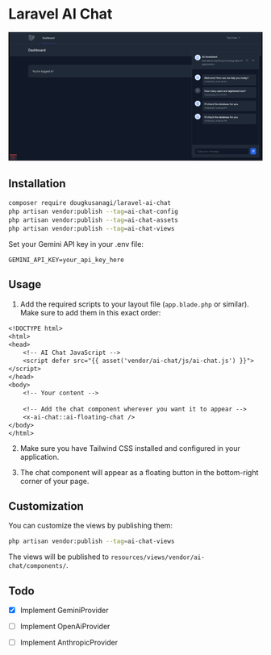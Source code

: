 # Laravel AI Chat

![Example](example.png)

## Installation

```bash
composer require dougkusanagi/laravel-ai-chat
php artisan vendor:publish --tag=ai-chat-config
php artisan vendor:publish --tag=ai-chat-assets
php artisan vendor:publish --tag=ai-chat-views
```

Set your Gemini API key in your .env file:

```env
GEMINI_API_KEY=your_api_key_here
```

## Usage

1. Add the required scripts to your layout file (`app.blade.php` or similar). Make sure to add them in this exact order:

```blade
<!DOCTYPE html>
<html>
<head>
    <!-- AI Chat JavaScript -->
    <script defer src="{{ asset('vendor/ai-chat/js/ai-chat.js') }}"></script>
</head>
<body>
    <!-- Your content -->
    
    <!-- Add the chat component wherever you want it to appear -->
    <x-ai-chat::ai-floating-chat />
</body>
</html>
```

2. Make sure you have Tailwind CSS installed and configured in your application.

3. The chat component will appear as a floating button in the bottom-right corner of your page.

## Customization

You can customize the views by publishing them:

```bash
php artisan vendor:publish --tag=ai-chat-views
```

The views will be published to `resources/views/vendor/ai-chat/components/`.

## Todo

- [x] Implement GeminiProvider
- [ ] Implement OpenAiProvider
- [ ] Implement AnthropicProvider

